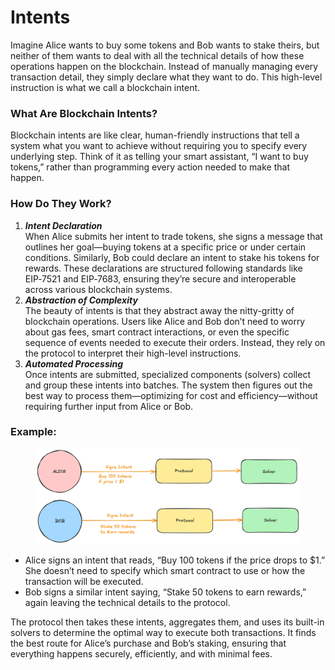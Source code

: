 # Intents

Imagine Alice wants to buy some tokens and Bob wants to stake theirs, but neither of them wants to deal with all the technical details of how these operations happen on the blockchain. Instead of manually managing every transaction detail, they simply declare what they want to do. This high-level instruction is what we call a blockchain intent.

### **What Are Blockchain Intents?**

Blockchain intents are like clear, human-friendly instructions that tell a system what you want to achieve without requiring you to specify every underlying step. Think of it as telling your smart assistant, “I want to buy tokens,” rather than programming every action needed to make that happen.

### **How Do They Work?**

1. _**Intent Declaration**_\
   When Alice submits her intent to trade tokens, she signs a message that outlines her goal—buying tokens at a specific price or under certain conditions. Similarly, Bob could declare an intent to stake his tokens for rewards. These declarations are structured following standards like EIP‑7521 and EIP‑7683, ensuring they’re secure and interoperable across various blockchain systems.
2. _**Abstraction of Complexity**_\
   The beauty of intents is that they abstract away the nitty-gritty of blockchain operations. Users like Alice and Bob don’t need to worry about gas fees, smart contract interactions, or even the specific sequence of events needed to execute their orders. Instead, they rely on the protocol to interpret their high-level instructions.
3. _**Automated Processing**_\
   Once intents are submitted, specialized components (solvers) collect and group these intents into batches. The system then figures out the best way to process them—optimizing for cost and efficiency—without requiring further input from Alice or Bob.

### **Example:**

<figure><img src="../../.gitbook/assets/image (4).png" alt=""><figcaption></figcaption></figure>

* Alice signs an intent that reads, “Buy 100 tokens if the price drops to $1.” She doesn’t need to specify which smart contract to use or how the transaction will be executed.
* Bob signs a similar intent saying, “Stake 50 tokens to earn rewards,” again leaving the technical details to the protocol.

The protocol then takes these intents, aggregates them, and uses its built-in solvers to determine the optimal way to execute both transactions. It finds the best route for Alice’s purchase and Bob’s staking, ensuring that everything happens securely, efficiently, and with minimal fees.
